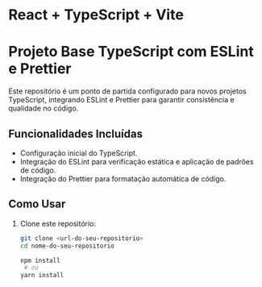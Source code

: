# React + TypeScript + Vite

# Projeto Base TypeScript com ESLint e Prettier

Este repositório é um ponto de partida configurado para novos projetos TypeScript, integrando ESLint e Prettier para garantir consistência e qualidade no código.

## Funcionalidades Incluídas

- Configuração inicial do TypeScript.
- Integração do ESLint para verificação estática e aplicação de padrões de código.
- Integração do Prettier para formatação automática de código.

## Como Usar

1. Clone este repositório:
   ```bash
   git clone <url-do-seu-repositorio>
   cd nome-do-seu-repositorio

   npm install
    # ou
   yarn install
   ```
